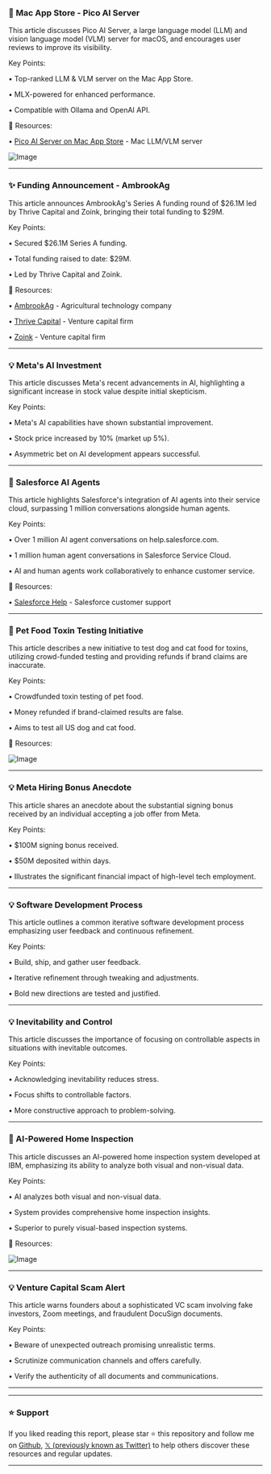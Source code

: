 ### 🚀 Mac App Store - Pico AI Server

This article discusses Pico AI Server, a large language model (LLM) and vision language model (VLM) server for macOS, and encourages user reviews to improve its visibility.

Key Points:

• Top-ranked LLM & VLM server on the Mac App Store.

• MLX-powered for enhanced performance.

• Compatible with Ollama and OpenAI API.


🔗 Resources:

• [Pico AI Server on Mac App Store](https://apps.apple.com/app/pico-ai-server/id6443598651) - Mac LLM/VLM server

![Image](https://pbs.twimg.com/media/GuyJ8mmWwAAoWV3?format=jpg&name=small)


---
### ✨ Funding Announcement - AmbrookAg

This article announces AmbrookAg's Series A funding round of $26.1M led by Thrive Capital and Zoink, bringing their total funding to $29M.

Key Points:

• Secured $26.1M Series A funding.

• Total funding raised to date: $29M.

• Led by Thrive Capital and Zoink.


🔗 Resources:

• [AmbrookAg](https://x.com/AmbrookAg) - Agricultural technology company

• [Thrive Capital](https://www.thrivecapital.com/) - Venture capital firm

• [Zoink](https://x.com/zoink) - Venture capital firm


---
### 💡 Meta's AI Investment

This article discusses Meta's recent advancements in AI, highlighting a significant increase in stock value despite initial skepticism.

Key Points:

• Meta's AI capabilities have shown substantial improvement.

• Stock price increased by 10% (market up 5%).

• Asymmetric bet on AI development appears successful.


---
### 🤖 Salesforce AI Agents

This article highlights Salesforce's integration of AI agents into their service cloud, surpassing 1 million conversations alongside human agents.

Key Points:

• Over 1 million AI agent conversations on help.salesforce.com.

• 1 million human agent conversations in Salesforce Service Cloud.

• AI and human agents work collaboratively to enhance customer service.


🔗 Resources:

• [Salesforce Help](http://help.salesforce.com) - Salesforce customer support


---
### 🚀 Pet Food Toxin Testing Initiative

This article describes a new initiative to test dog and cat food for toxins, utilizing crowd-funded testing and providing refunds if brand claims are inaccurate.

Key Points:

• Crowdfunded toxin testing of pet food.

• Money refunded if brand-claimed results are false.

• Aims to test all US dog and cat food.


🔗 Resources:

![Image](https://pbs.twimg.com/media/Guym1p0XIAAfMzh?format=jpg&name=medium)


---
### 💡 Meta Hiring Bonus Anecdote

This article shares an anecdote about the substantial signing bonus received by an individual accepting a job offer from Meta.

Key Points:

• $100M signing bonus received.

• $50M deposited within days.

• Illustrates the significant financial impact of high-level tech employment.


---
### 💡 Software Development Process

This article outlines a common iterative software development process emphasizing user feedback and continuous refinement.

Key Points:

• Build, ship, and gather user feedback.

• Iterative refinement through tweaking and adjustments.

• Bold new directions are tested and justified.


---
### 💡 Inevitability and Control

This article discusses the importance of focusing on controllable aspects in situations with inevitable outcomes.

Key Points:

• Acknowledging inevitability reduces stress.

• Focus shifts to controllable factors.

• More constructive approach to problem-solving.


---
### 🤖 AI-Powered Home Inspection

This article discusses an AI-powered home inspection system developed at IBM, emphasizing its ability to analyze both visual and non-visual data.

Key Points:

• AI analyzes both visual and non-visual data.

• System provides comprehensive home inspection insights.

• Superior to purely visual-based inspection systems.


🔗 Resources:

![Image](https://pbs.twimg.com/media/GuxehfwXwAEVCsI?format=jpg&name=small)


---
### 💡 Venture Capital Scam Alert

This article warns founders about a sophisticated VC scam involving fake investors, Zoom meetings, and fraudulent DocuSign documents.

Key Points:

• Beware of unexpected outreach promising unrealistic terms.

• Scrutinize communication channels and offers carefully.

• Verify the authenticity of all documents and communications.


---


---

### ⭐️ Support

If you liked reading this report, please star ⭐️ this repository and follow me on [Github](https://github.com/Drix10), [𝕏 (previously known as Twitter)](https://x.com/DRIX_10_) to help others discover these resources and regular updates.

---